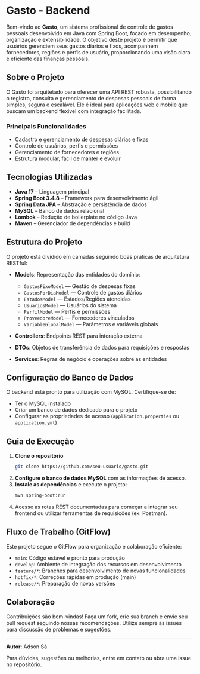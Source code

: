 # Gasto - Backend

Bem-vindo ao **Gasto**, um sistema profissional de controle de gastos pessoais desenvolvido em Java com Spring Boot, focado em desempenho, organização e extensibilidade. O objetivo deste projeto é permitir que usuários gerenciem seus gastos diários e fixos, acompanhem fornecedores, regiões e perfis de usuário, proporcionando uma visão clara e eficiente das finanças pessoais.

## Sobre o Projeto

O Gasto foi arquitetado para oferecer uma API REST robusta, possibilitando o registro, consulta e gerenciamento de despesas pessoais de forma simples, segura e escalável. Ele é ideal para aplicações web e mobile que buscam um backend flexível com integração facilitada.

### Principais Funcionalidades

- Cadastro e gerenciamento de despesas diárias e fixas
- Controle de usuários, perfis e permissões
- Gerenciamento de fornecedores e regiões
- Estrutura modular, fácil de manter e evoluir

## Tecnologias Utilizadas

- **Java 17** – Linguagem principal
- **Spring Boot 3.4.8** – Framework para desenvolvimento ágil
- **Spring Data JPA** – Abstração e persistência de dados
- **MySQL** – Banco de dados relacional
- **Lombok** – Redução de boilerplate no código Java
- **Maven** – Gerenciador de dependências e build

## Estrutura do Projeto

O projeto está dividido em camadas seguindo boas práticas de arquitetura RESTful:

- **Models**: Representação das entidades do domínio:
    - `GastosFixoModel` — Gestão de despesas fixas
    - `GastosPorDiaModel` — Controle de gastos diários
    - `EstadosModel` — Estados/Regiões atendidas
    - `UsuariosModel` — Usuários do sistema
    - `PerfilModel` — Perfis e permissões
    - `ProveedoreModel` — Fornecedores vinculados
    - `VariableGlobalModel` — Parâmetros e variáveis globais

- **Controllers**: Endpoints REST para interação externa
- **DTOs**: Objetos de transferência de dados para requisições e respostas
- **Services**: Regras de negócio e operações sobre as entidades

## Configuração do Banco de Dados

O backend está pronto para utilização com MySQL. Certifique-se de:

- Ter o MySQL instalado
- Criar um banco de dados dedicado para o projeto
- Configurar as propriedades de acesso (`application.properties` ou `application.yml`)

## Guia de Execução

1. **Clone o repositório**
    ```bash
    git clone https://github.com/seu-usuario/gasto.git
    ```
2. **Configure o banco de dados MySQL** com as informações de acesso.
3. **Instale as dependências** e execute o projeto:
    ```bash
    mvn spring-boot:run
    ```
4. Acesse as rotas REST documentadas para começar a integrar seu frontend ou utilizar ferramentas de requisições (ex: Postman).

## Fluxo de Trabalho (GitFlow)

Este projeto segue o GitFlow para organização e colaboração eficiente:

- `main`: Código estável e pronto para produção
- `develop`: Ambiente de integração dos recursos em desenvolvimento
- `feature/*`: Branches para desenvolvimento de novas funcionalidades
- `hotfix/*`: Correções rápidas em produção (main)
- `release/*`: Preparação de novas versões

## Colaboração

Contribuições são bem-vindas! Faça um fork, crie sua branch e envie seu pull request seguindo nossas recomendações. Utilize sempre as issues para discussão de problemas e sugestões.

---

**Autor**: Adson Sá

Para dúvidas, sugestões ou melhorias, entre em contato ou abra uma issue no repositório.


